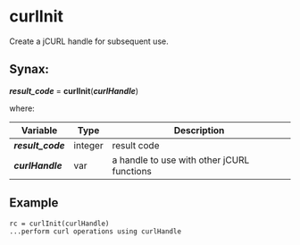 # curlInit

Create a jCURL handle for subsequent use.

## Synax:

***result_code*** = **curlInit**(***curlHandle***)

where:

| Variable | Type | Description |
|--|--|--|
***result_code*** | integer | result code
***curlHandle*** | var | a handle to use with other jCURL functions

## Example
```
rc = curlInit(curlHandle)
...perform curl operations using curlHandle
```
